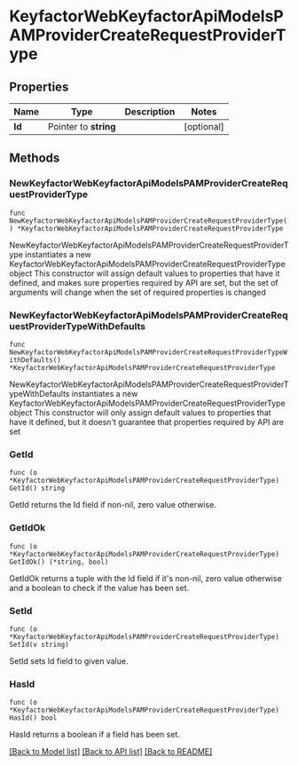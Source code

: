 # KeyfactorWebKeyfactorApiModelsPAMProviderCreateRequestProviderType

## Properties

Name | Type | Description | Notes
------------ | ------------- | ------------- | -------------
**Id** | Pointer to **string** |  | [optional] 

## Methods

### NewKeyfactorWebKeyfactorApiModelsPAMProviderCreateRequestProviderType

`func NewKeyfactorWebKeyfactorApiModelsPAMProviderCreateRequestProviderType() *KeyfactorWebKeyfactorApiModelsPAMProviderCreateRequestProviderType`

NewKeyfactorWebKeyfactorApiModelsPAMProviderCreateRequestProviderType instantiates a new KeyfactorWebKeyfactorApiModelsPAMProviderCreateRequestProviderType object
This constructor will assign default values to properties that have it defined,
and makes sure properties required by API are set, but the set of arguments
will change when the set of required properties is changed

### NewKeyfactorWebKeyfactorApiModelsPAMProviderCreateRequestProviderTypeWithDefaults

`func NewKeyfactorWebKeyfactorApiModelsPAMProviderCreateRequestProviderTypeWithDefaults() *KeyfactorWebKeyfactorApiModelsPAMProviderCreateRequestProviderType`

NewKeyfactorWebKeyfactorApiModelsPAMProviderCreateRequestProviderTypeWithDefaults instantiates a new KeyfactorWebKeyfactorApiModelsPAMProviderCreateRequestProviderType object
This constructor will only assign default values to properties that have it defined,
but it doesn't guarantee that properties required by API are set

### GetId

`func (o *KeyfactorWebKeyfactorApiModelsPAMProviderCreateRequestProviderType) GetId() string`

GetId returns the Id field if non-nil, zero value otherwise.

### GetIdOk

`func (o *KeyfactorWebKeyfactorApiModelsPAMProviderCreateRequestProviderType) GetIdOk() (*string, bool)`

GetIdOk returns a tuple with the Id field if it's non-nil, zero value otherwise
and a boolean to check if the value has been set.

### SetId

`func (o *KeyfactorWebKeyfactorApiModelsPAMProviderCreateRequestProviderType) SetId(v string)`

SetId sets Id field to given value.

### HasId

`func (o *KeyfactorWebKeyfactorApiModelsPAMProviderCreateRequestProviderType) HasId() bool`

HasId returns a boolean if a field has been set.


[[Back to Model list]](../README.md#documentation-for-models) [[Back to API list]](../README.md#documentation-for-api-endpoints) [[Back to README]](../README.md)


